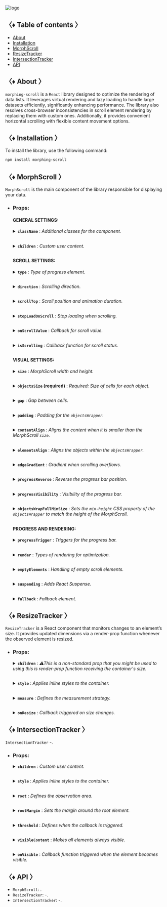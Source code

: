 ![logo](https://drive.google.com/uc?export=view&id=1mpb5TAElX3Xla4sGFISp4bQMu0zuNJaa "logo")

## 〈♦ Table of contents 〉

- [About](#-about-)
- [Installation](#-installation-)
- [MorphScroll](#-morphscroll-)
- [ResizeTracker](#-resizetracker-)
- [IntersectionTracker](#-intersectiontracker-)
- [API](#-api-)

## 〈♦ About 〉

`morphing-scroll` is a `React` library designed to optimize the rendering of data lists. It leverages virtual rendering and lazy loading to handle large datasets efficiently, significantly enhancing performance. The library also resolves cross-browser inconsistencies in scroll element rendering by replacing them with custom ones. Additionally, it provides convenient horizontal scrolling with flexible content movement options.

## 〈♦ Installation 〉

To install the library, use the following command:

```bash
npm install morphing-scroll
```

## 〈♦ MorphScroll 〉

`MorphScroll` is the main component of the library responsible for displaying your data.

- ### Props:

  #### GENERAL SETTINGS:

  <details>
    <summary><strong><code>className</code></strong> : <em>Additional classes for the component.</em></summary><br />
    <ul>
      <strong>Type:</strong> string<br />
      <br />
      <strong>Description:</strong> <em><br />
      This parameter allows you to apply custom CSS classes to the <code>MorphScroll</code> component, enabling further customization and styling to fit your design needs.</em><br />
      <br />
      <strong>Example:</strong>

      ```tsx
      <MorphScroll
        className="your-class"
        // another props
      >
        {children}
      </MorphScroll>
      ```

    </ul>
  </details>

  ##

  <details>
    <summary><strong><code>children</code></strong> : <em>Custom user content.</em></summary><br />
    <ul>
      <strong>Type:</strong> React.ReactNode<br />
      <br />
      <strong>Description:</strong> <em><br />
      This is where you can pass your list elements.<br />
      Make sure to provide unique keys for each list item, as per React's rules. The <code>MorphScroll</code> component ensures that the cells it generates will use the same keys as your list items, allowing it to render the correct cells for the current list.<br />
      Additionally, <code>MorphScroll</code> handles a passed <code>null</code> value the same way as <code>undefined</code>, rendering nothing in both cases.</em><br />
      <br />
      <strong>Example:</strong>

      ```tsx
      <MorphScroll
        // props
      >
        {children}
      </MorphScroll>
      ```

    </ul>
  </details>

  ##

  #### SCROLL SETTINGS:

  <details>
    <summary><strong><code>type</code></strong> : <em>Type of progress element.</em></summary><br />
    <ul>
      <strong>Type:</strong> "scroll" | "slider"<br />
      <br />
      <strong>Default:</strong> "scroll"<br />
      <br />
      <strong>Description:</strong> <em><br />
      This parameter defines how the provided <code>progressElement</code> behaves within <code>progressTrigger</code> and how you interact with it.<br />
      With the default <code>type="scroll"</code>, it functions as a typical scrollbar. However, with <code>type="slider"</code>, it displays distinct elements indicating the number of full scroll steps within the list.<br />
      For More details, refer to <code>progressTrigger/progressElement</code>.</em><br />
      <br />
      <strong>Example:</strong>

      ```tsx
      <MorphScroll
        type="slider"
        // another props
      >
        {children}
      </MorphScroll>
      ```

    </ul>
  </details>

  ##

  <details>
    <summary><strong><code>direction</code></strong> : <em>Scrolling direction.</em></summary><br />
    <ul>
      <strong>Type:</strong> "x" | "y"<br />
      <br />
      <strong>Default:</strong> "y"<br />
      <br />
      <strong>Description:</strong> <em><br />
      This parameter changes the scroll or slider type direction based on the provided value.<br />
      You can set it to horizontal or vertical to customize the component according to your needs.</em><br />
      <br />
      <strong>Example:</strong>

      ```tsx
      <MorphScroll
        direction="x"
        // another props
      >
        {children}
      </MorphScroll>
      ```

    </ul>
  </details>

  ##

  <details>
    <summary><strong><code>scrollTop</code></strong> : <em>Scroll position and animation duration.</em></summary><br />
    <ul>
      <strong>Type:</strong> {<br />
          value: number | "end";<br />
          duration?: number;<br />
          updater?: boolean;<br />
      }<br />
      <br />
      <strong>Default:</strong> { value: 0; duration: 200; updater: false }<br />
      <br />
      <strong>Description:</strong> <em><br />
      This parameter allows you to set custom scroll values.<br />
      <br />
      The <code>value</code> property accepts numerical pixel values.<br />
      The <code>"end"</code> option scrolls to the bottom of the list upon loading, which is useful for scenarios like chat message lists. When new elements are appended to the list, the scroll position will update automatically. However, to prevent unwanted scrolling when adding elements to the beginning of the list, this property will not trigger.<br />
      <br />
      The <code>duration</code> property determines the animation speed for scrolling in ms.</em><br />
      <br />
      The <code>updater</code> property is a helper for the <code>value</code> property. When setting the same scroll value repeatedly (e.g., clicking a button to scroll to the top), React does not register the update. To force an update, toggle updater within setState, e.g.,<br />
      <code>setScroll((prev) => ({ ...prev, value: 0, updater: !prev.updater }))</code></em><br />
      <br />
      <strong>Example:</strong>

      ```tsx
      <MorphScroll
        scrollTop={{ value: 100; duration: 100 }}
        // another props
      >
        {children}
      </MorphScroll>
      ```

    </ul>
  </details>

  ##

  <details>
    <summary><strong><code>stopLoadOnScroll</code></strong> : <em>Stop loading when scrolling.</em></summary><br />
    <ul>
      <strong>Type:</strong> boolean<br />
      <br />
      <strong>Default:</strong> false<br />
      <br />
      <strong>Description:</strong> <em><br />
      This parameter helps optimize list performance during scrolling. When set to <code>true</code>, new items will not load while the list is being scrolled and will only load after scrolling stops. This can be particularly useful for lists with a large number of items.</em><br />
      <br />
      <strong>Example:</strong>

      ```tsx
      <MorphScroll
        stopLoadOnScroll
        // another props
      >
        {children}
      </MorphScroll>
      ```

    </ul>
  </details>

  ##

  <details>
    <summary><strong><code>onScrollValue</code></strong> : <em>Callback for scroll value.</em></summary><br />
    <ul>
      <strong>Type:</strong> (scroll: number) => void<br />
      <br />
      <strong>Description:</strong> <em><br />
      This parameter accepts a callback function that is triggered on every scroll event. The callback receives the current scroll position as a number. The return value of the callback can be used to determine custom behavior based on the scroll value.</em><br />
      <br />
      <strong>Example:</strong>

      ```tsx
      <MorphScroll
        onScrollValue={
          (scroll) => {
            console.log("Scroll position:", scroll);
            return scroll > 100;
          },
        }
        // another props
      >
        {children}
      </MorphScroll>
      ```

    </ul>
  </details>
    
  ##

  <details>
    <summary><strong><code>isScrolling</code></strong> : <em>Callback function for scroll status.</em></summary><br />
    <ul>
      <strong>Type:</strong> (motion: boolean) => void<br />
      <br />
      <strong>Description:</strong> <em><br />
      This parameter accepts a callback function that is triggered whenever the scroll status changes. The callback receives a boolean value, where <code>true</code> indicates that scrolling is in progress, and <code>false</code> indicates that scrolling has stopped. This can be useful for triggering additional actions, such as pausing animations or loading indicators based on the scroll state.</em><br />
      <br />
      <strong>Example:</strong>

      ```tsx
      <MorphScroll
        isScrolling={(motion) => {
          console.log(motion ? "Scrolling..." : "Scroll stopped.");
        }}
        // another props
      >
        {children}
      </MorphScroll>
      ```

    </ul>
  </details>

  ##

  #### VISUAL SETTINGS:

  <details>
    <summary><strong><code>size</code></strong> : <em>MorphScroll width and height.</em></summary><br />
    <ul>
      <strong>Type:</strong> number[]<br />
      <br />
      <strong>Description:</strong> <em><br />
      This parameter sets the width and height of the <code>MorphScroll</code> component as an array of two numbers. These values help define the visual container for the scrollable area.<br />
      ⚠ <strong>Note:</strong> The values are specified following the <code>width/height</code> rule in pixels, regardless of the <code>direction</code>.<br />
      <br />
      If this parameter is not specified, <code>MorphScroll</code> will use the <code>ResizeTracker</code> component to measure the width and height of the area where <code>MorphScroll</code> is added. The dimensions will automatically adjust when the container changes.<br />
      ⚠ <strong>Note:</strong> See the <code>ResizeTracker</code> section for more details.</em><br />
      <br />
      <strong>Example:</strong>

      ```tsx
      <MorphScroll
        size={[100, 400]}
        // another props
      >
        {children}
      </MorphScroll>
      ```

    </ul>
  </details>

  ##

  <details>
    <summary><strong><code>objectsSize</code> (required)</strong> : <em>Required: Size of cells for each object.</em></summary><br />
    <ul>
      <strong>Type:</strong> (number | "none" | "firstChild")[]<br />
      <br />
      <strong>Description:</strong> <em><br />
      This parameter is the only required one. It defines the size of cells for each of your objects. <code>ObjectsSize</code> use an array of values.<br />
      ⚠ <strong>Note:</strong> The values are specified following the <code>width/height</code> rule, regardless of the <code>direction</code>.<br />
      <br />
      If you pass <code>"none"</code>, cells will still be created, but <code>MorphScroll</code> will not calculate their sizes-they will simply wrap your objects. In this case, for example, you won’t be able to use the <code>infiniteScroll</code> feature, as it requires specific cell sizes for absolute positioning.. However, this is not a drawback if you are building something like a chat or a news feed, where the content can have varying heights, and it’s better to load new content as the user approaches the end of the existing list.<br />
      <br />
      If you specify the value <code>"firstChild"</code>, a <code>ResizeTracker</code> wrapper will be created for the first child of your list. This wrapper will calculate the size of the first child, and these dimensions will be applied to all cells in the list.</em><br />
      <br />
      <strong>Example:</strong>

      ```tsx
      <MorphScroll
        objectsSize={[40, 40]}
        // objectsSize={["none", "none"]}
        // objectsSize={["firstChild", "firstChild"]}
        // another props
      >
        {children}
      </MorphScroll>
      ```

    </ul>
  </details>

  ##

  <details>
    <summary><strong><code>gap</code></strong> : <em>Gap between cells.</em></summary><br />
    <ul>
      <strong>Type:</strong> number[] | number<br />
      <br />
      <strong>Description:</strong> <em><br />
      This parameter allows you to set spacing between list items both horizontally and vertically. You can provide a single value, which will apply to both directions, or an array of two numbers to define separate spacing values.<br />
      ⚠ <strong>Note:</strong> The values are specified following the <code>horizontal/vertical</code> rule in pixels, regardless of the <code>direction</code>.</em><br />
      <br />
      <strong>Example:</strong>

      ```tsx
      <MorphScroll
        gap={10}
        // gap={[10, 10]}
        // another props
      >
        {children}
      </MorphScroll>
      ```

    </ul>
  </details>

  ##

  <details>
    <summary><strong><code>padding</code></strong> : <em>Padding for the <code>objectsWrapper</code>.</em></summary><br />
    <ul>
      <strong>Type:</strong> number[] | number<br />
      <br />
      <strong>Description:</strong> <em><br />
      This parameter defines the spacing between the list items and their wrapper, effectively increasing the width or height of the scrollable area. You can provide a single number, which will apply to all sides, or an array of two or four numbers to specify spacing for specific directions.<br />
      <br />
      ⚠ <strong>Note:</strong> This parameter accepts either a single number or an array of numbers.<br />
      If a two-number array is provided, the values follow the <code>horizontal/vertical</code> rule.<br />
      If a four-number array is provided, the values follow the <code>top/right/bottom/left</code> rule.<br />
      All values are in pixels and apply regardless of the <code>direction</code>.<br />
      <br />
      ⚠ <strong>Note:</strong> This is not a CSS property, even though its name might suggest otherwise. It specifically refers to modifying the width and height of the scrollable wrapper, affecting the dimensions of the scrollable area.</em><br />
      <br />
      <strong>Example:</strong>

      ```tsx
      <MorphScroll
        padding={10}
        // padding={[10, 10]}
        // padding={[10, 10, 10, 10]}
        // another props
      >
        {children}
      </MorphScroll>
      ```

    </ul>
  </details>

  ##

  <details>
    <summary><strong><code>contentAlign</code></strong> : <em>Aligns the content when it is smaller than the MorphScroll <code>size</code>.</em></summary><br />
    <ul>
      <strong>Type:</strong> [<br />
          "start" | "center" | "end",<br />
          "start" | "center" | "end"<br />
      ]<br />
      <strong>Description:</strong> <em><br />
      This parameter aligns the `objectsWrapper`, which contains all the provided elements, relative to the scroll or the `size`.<br />
      <br />
      ⚠ <strong>Note:</strong>
      <ul>
        <li>Only takes effect when `objectsWrapper` is smaller than the scroll container.
        </li>
        <li>The values are specified following the horizontal/vertical rule, regardless of the direction.
        </li>
      </ul></em><br />
      <br />
      <strong>Example:</strong>

      ```tsx
      <MorphScroll
        contentAlign={["center", "center"]}
        // another props
      >
        {children}
      </MorphScroll>
      ```

    </ul>
  </details>

  ##

  <details>
    <summary><strong><code>elementsAlign</code></strong> : <em>Aligns the objects within the <code>objectsWrapper</code>.</em></summary><br />
    <ul>
      <strong>Type:</strong> "start" | "center" | "end"<br />
      <br />
      <strong>Description:</strong> <em><br />
      This parameter aligns the provided custom objects within the `objectsWrapper`.</em><br />
      <br />
      <strong>Example:</strong>

      ```tsx
      <MorphScroll
        elementsAlign="center"
        // another props
      >
        {children}
      </MorphScroll>
      ```

    </ul>
  </details>

  ##

  <details>
    <summary><strong><code>edgeGradient</code></strong> : <em>Gradient when scrolling overflows.</em></summary><br />
    <ul>
      <strong>Type:</strong> boolean | { color?: string; size?: number }<br />
      <br />
      <strong>Default:</strong> When using true or color, the default size will be 40<br />
      <br />
      <strong>Description:</strong> <em><br />
      This parameter creates two edge elements responsible for darkening the edges of the scroll when it overflows.<br />
      <br />
      The color property accepts any valid color format. If specified, the library will generate a gradient transitioning from the custom color to transparent. If omitted, the edge elements will have no color, allowing for custom styling via CSS classes.<br />
      <br />
      The size property, measured in pixels, adjusts the dimensions of the edge elements.</em><br />
      <br />
      <strong>Example:</strong>

      ```tsx
      <MorphScroll
        edgeGradient={{ color: "rgba(0, 0, 0, 0.5)" }}
        // edgeGradient={{ color: "rgba(0, 0, 0, 0.5)", size: 20 }}
        // edgeGradient
        // another props
      >
        {children}
      </MorphScroll>
      ```

    </ul>
  </details>

  ##

  <details>
    <summary><strong><code>progressReverse</code></strong> : <em>Reverse the progress bar position.</em></summary><br />
    <ul>
      <strong>Type:</strong> boolean<br />
      <br />
      <strong>Default:</strong> false<br />
      <br />
      <strong>Description:</strong> <em><br />
      This parameter changes the position of the progress bar based on the direction property.<br />
      <br />
      If direction="x", the progress bar will be positioned on the left by default or on the right when progressReverse is active.<br />
      <br />
      If direction="y", the progress bar will be positioned at the top by default or at the bottom when progressReverse is active.</em><br />
      <br />
      <strong>Example:</strong>

      ```tsx
      <MorphScroll
        progressReverse
        // another props
      >
        {children}
      </MorphScroll>
      ```

    </ul>
  </details>

  ##

  <details>
    <summary><strong><code>progressVisibility</code></strong> : <em>Visibility of the progress bar.</em></summary><br />
    <ul>
      <strong>Type:</strong> "visible" | "hover" | "hidden"<br />
      <br />
      <strong>Default:</strong> "visible"<br />
      <br />
      <strong>Description:</strong> <em><br />
      This parameter controls the visibility of the progress bar regardless of the <code>type</code> value.</em><br />
      <br />
      <strong>Example:</strong>

      ```tsx
      <MorphScroll
        progressVisibility="hover"
        // another props
      >
        {children}
      </MorphScroll>
      ```

    </ul>
  </details>

  ##

  <details>
    <summary><strong><code>objectsWrapFullMinSize</code></strong> : <em>Sets the <code>min-height</code> CSS property of the <code>objectsWrapper</code> to match the height of the MorphScroll.</em></summary><br />
    <ul>
      <strong>Type:</strong> boolean<br /><br />
      <strong>Default:</strong> false<br /><br />
      <strong>Description:</strong> <em><br />
      -</em><br />
      <br />
      <strong>Example:</strong>

      ```tsx
      <MorphScroll
        objectsWrapFullMinSize
        // another props
      >
        {children}
      </MorphScroll>
      ```

    </ul>
  </details>

  ##

  #### PROGRESS AND RENDERING:

  <details>
    <summary><strong><code>progressTrigger</code></strong> : <em>Triggers for the progress bar.</em></summary><br />
    <ul>
      <strong>Type:</strong> {<br />
        wheel?: boolean;<br />
        content?: boolean;<br />
        progressElement?: boolean | React.ReactNode;<br />
        arrows?: boolean | { size?: number; element?: React.ReactNode };<br />
      }<br />
      <br />
      <strong>Default:</strong> { wheel: true }<br />
      <br />
      <strong>Description:</strong> <em><br />
      This is one of the most important parameters, allowing you to define how users interact with the progress bar and customize its appearance.<br />
      <br />
      The <code>wheel</code> property determines whether the progress bar responds to mouse wheel scrolling.<br />
      The <code>content</code> property enables interaction by clicking and dragging anywhere within the scrollable content to move it.<br />
      The <code>progressElement</code> property defines whether the progress bar is controlled by a custom element. If your custom scroll element is not ready yet, you can simply pass <code>true</code>, which will display the browser's default scrollbar when <code>type="scroll"</code> is used. Alternatively, if <code>type="slider"</code> is set, a <code>sliderBar</code> element will be created, containing multiple <code>sliderElem</code> elements representing progress. Depending on the position, one of these elements will always have the <code>active</code> class.<br />
      </em><br />
      <br />
      <strong>Example:</strong>

      ```tsx
      <MorphScroll
        progressTrigger={{
          wheel: true,
          progressElement: <div className="your-scroll-thumb" />,
        }}
        // another props
      >
        {children}
      </MorphScroll>
      ```

    </ul>
  </details>

  ##

  <details>
    <summary><strong><code>render</code></strong> : <em>Types of rendering for optimization.</em></summary><br />
    <ul>
      <strong>Type:</strong><br />
        | { type: "default" }<br />
        | { type: "lazy"; rootMargin?: number | number[]; onVisible?: (key: string) => void }<br />
        | { type: "virtual"; rootMargin?: number | number[] }<br />
      <br />
      <strong>Default:</strong> { type: "default" }<br />
      <br />
      <strong>Description:</strong> <em><br />
      This parameter defines the rendering type for optimization.<br />
      The <code>type</code> property can be set to <code>default</code>, <code>lazy</code> or <code>virtual</code>.<br />
      <br />
      With <code>default</code>, no optimizations are applied.<br />
      <br />
      With <code>lazy</code>, containers are created but do not load content until they enter the viewport. The <code>rootMargin</code> property controls the threshold for loading, and the <code>onVisible</code> callback function can be used to trigger actions when a container becomes visible for each scrollable object and provides the key of the first element in the container.<br />
      ⚠ <strong>Note:</strong> The <code>onVisible</code> property is the same as in <code>IntersectionTracker/onVisible</code>.<br />
      <br />
      With <code>virtual</code>, a container is created for each scrollable object, and its absolute positioning is calculated based on <code>scrollTop</code> and scroll area dimensions. Rendering is dynamically adjusted according to the scroll position. The <code>rootMargin</code> property can also be used to extend the rendering area.<br />
      <br />
      ⚠ <strong>Note:</strong> The <code>rootMargin</code> property accepts either a single number or an array of numbers.<br />
      If a two-number array is provided, the values follow the <code>horizontal/vertical</code> rule.<br />
      If a four-number array is provided, the values follow the <code>top/right/bottom/left</code> rule.<br />
      All values are in pixels and apply regardless of the <code>direction</code>.<br /></em><br />
      <br />
      <strong>Example:</strong>

      ```tsx
      <MorphScroll
        render={{ type: "virtual" }}
        // render={{
        //   type: "lazy",
        //   rootMargin: [0, 100],
        //   onVisible: () => console.log("visible"))
        // }}
        // another props
      >
        {children}
      </MorphScroll>
      ```

    </ul>
  </details>

  ##

  <details>
    <summary><strong><code>emptyElements</code></strong> : <em>Handling of empty scroll elements.</em></summary><br />
    <ul>
      <strong>Type:</strong><br />
        | {
            mode: "clear";
            clickTrigger?: { selector: string; delay?: number };
          }<br />
        | {
            mode: "fallback";
            element?: React.ReactNode;
            clickTrigger?: { selector: string; delay?: number };
          }<br /><br />
      <strong>Description:</strong> <em><br />
      If certain components might return nothing during rendering, this parameter helps manage them. The check and subsequent replacement with a fallback element or removal occur after the scroll elements are rendered. Due to this, when dynamically displaying elements in different <code>render</code> modes, you may notice slight position shifts during fast scrolling, as empty elements are removed, causing subsequent elements to reposition.<br />
      <br />
      <code>mode: "clear"</code> – automatically removes empty elements, eliminating unnecessary gaps in the scroll list.<br />
      <br />
      <code>clickTrigger</code> – if elements are removed via a click action, this property ensures cleanup is triggered accordingly. It accepts an object with a <code>selector</code> (such as a delete button’s class) and an optional <code>delay</code> (a delay in milliseconds to accommodate animations or complex removals).<br />
      <br />
      <code>mode: "fallback"</code> – replaces empty elements with a specified fallback component. By default, it uses the <code>fallback</code> props value, but you can also pass a separate placeholder element via the <code>element</code> property.<br />
      <br />
      ⚠ <strong>Note:</strong> For clarification, the cleanup will occur on the initial render, when the number of passed elements changes, on scroll, and on click if you use <code>clickTrigger</code>.</em><br />
      <br />
      <strong>Example:</strong>

      ```tsx
      <MorphScroll
        emptyElements={{
          mode: "clear",
          clickTrigger: { selector: ".close-button" },
        }}
        // emptyElements={{
        //   mode: "fallback",
        //   clickTrigger: {
        //     selector: ".close-button",
        //     delay: 100,
        //   },
        // }}
        // another props
      >
        {children}
      </MorphScroll>
      ```

    </ul>
  </details>

  ##

  <details>
    <summary><strong><code>suspending</code></strong> : <em>Adds React Suspense.</em></summary><br />
    <ul>
      <strong>Type:</strong> boolean<br />
      <br />
      <strong>Default:</strong> false<br />
      <br />
      <strong>Description:</strong> <em><br />
      This parameter adds React Suspense to the MorphScroll component for asynchronous rendering.</em><br />
      <br />
      <strong>Example:</strong>

  ```tsx
  <MorphScroll
    suspending
    // another props
  >
    {children}
  </MorphScroll>
  ```

    </ul>
  </details>

  ##

  <details>
    <summary><strong><code>fallback</code></strong> : <em>Fallback element.</em></summary><br />
    <ul>
      <strong>Type:</strong> React.ReactNode<br />
      <br />
      <strong>Description:</strong> <em><br />
      This parameter sets the fallback element for custom element. It will be used for <code>emptyElements</code> in <code>mode: "fallback"</code> or when <code>suspending</code> is enabled.</em><br />
      <br />
      <strong>Example:</strong>

  ```tsx
  <MorphScroll
    fallback={<div>Loading...</div>}
    // another props
  >
    {children}
  </MorphScroll>
  ```

    </ul>
  </details>

## 〈♦ ResizeTracker 〉

`ResizeTracker` is a React component that monitors changes to an element’s size. It provides updated dimensions via a render-prop function whenever the observed element is resized.

- ### Props:

  <details>
    <summary><strong><code>children</code></strong> : <em>⚠This is a non-standard prop that you might be used to using this is render-prop function receiving the container's size.</em></summary><br />
    <ul>
      <strong>Type:</strong> (rect: DOMRectReadOnly) => React.ReactNode<br />
      <br />
      <strong>Description:</strong> <em><br />
      Instead of a standard <code>children</code> prop, this component uses a <strong>render-prop function</strong> to pass size updates to its children. You can use it similarly to a regular <code>children</code> prop inside the component.<br />
      <br />
      The function receives an object of type <code>DOMRectReadOnly</code> with the following properties:
      <ul>
        <li><code>x</code> - The X-coordinate of the top-left corner of the element.</li>
        <li><code>y</code> - The Y-coordinate of the top-left corner of the element.</li>
        <li><code>width</code> - The width of the observed element’s content box.</li>
        <li><code>height</code> - The height of the observed element’s content box.</li>
        <li><code>top</code> - The distance from the top of the element to its parent's top. Equal to <code>y</code>.</li>
        <li><code>left</code> - The distance from the left of the element to its parent's left. Equal to <code>x</code>.</li>
        <li><code>right</code> - The distance from the left of the parent to the right edge of the element (<code>left</code> + <code>width</code>).</li>
        <li><code>bottom</code> - The distance from the top of the parent to the bottom edge of the element (<code>top</code> + <code>height</code>).</li>
      </ul></em><br />
      <br />
      <strong>Example:</strong>

  ```tsx
  <ResizeTracker
  // another props
  >
    {(rect) => (
      <p>
        Width: {rect.width}, Height: {rect.height}
      </p>
    )}
  </ResizeTracker>
  ```

    </ul>

  </details>

  ##

  <details>
    <summary><strong><code>style</code></strong> : <em>Applies inline styles to the container.</em></summary><br />
    <ul>
      <strong>Type:</strong> React.CSSProperties<br />
      <br />
      <strong>Example:</strong>

  ```tsx
  <ResizeTracker style={{ backgroundColor: "blue" }}>
    {(rect) => (
      // content
    )}
  </ResizeTracker>
  ```

    </ul>

  </details>

  ##

  <details>
    <summary><strong><code>measure</code></strong> : <em>Defines the measurement strategy.</em></summary><br />
    <ul>
      <strong>Type:</strong> "inner" | "outer" | "all"<br />
      <br />
      <strong>Default:</strong> "inner"<br />
      <br />
      <strong>Description:</strong><br />
      <em>This prop determines what is being measured by automatically applying inline styles that affect width and height.<br />
      <br />
      - The default value <code>"inner"</code> sets <code>width: "max-content"</code> and <code>height: "max-content"</code>, measuring the size of child elements.<br />
      - The <code>"outer"</code> value measures the parent element by setting <code>minWidth: "100%"</code> and <code>minHeight: "100%"</code>.<br />
      - The <code>"all"</code> value combines the styles of both <code>"inner"</code> and <code>"outer"</code>, allowing measurement of both the parent and child elements.<br />
      <br />
      ⚠<strong>Note:</strong> Be cautious when overriding styles via the <code>style</code> prop, as it may interfere with the styles applied by <code>measure</code>, leading to unexpected behavior.</em><br />
      <br />
      <strong>Example:</strong>

  ```tsx
  <ResizeTracker measure="all">
    {(rect) => (
      // content
    )}
  </ResizeTracker>
  ```

    </ul>

  </details>

  ##

  <details>
    <summary><strong><code>onResize</code></strong> : <em>Callback triggered on size changes.</em></summary><br />
    <ul>
      <strong>Type:</strong> (rect: Partial<DOMRectReadOnly>) => void<br />
      <br />
      <strong>Description:</strong><br />
      <em>A callback function that is triggered whenever the observed element's dimensions change.<br />
      The function receives an object containing the updated size properties.</em><br />
      <br />
      <strong>Example:</strong>

  ```tsx
  <ResizeTracker
    onResize={(rect) => {
      console.log("New size:", rect);
    }}
  >
    {(rect) => (
      // content
    )}
  </ResizeTracker>
  ```

    </ul>

  </details>

## 〈♦ IntersectionTracker 〉

`IntersectionTracker` -.

- ### Props:

  <details>
    <summary><strong><code>children</code></strong> : <em>Custom user content.</em></summary><br />
    <ul>
      <strong>Type:</strong> React.ReactNode<br />
      <br />
      <strong>Example:</strong>

  ```tsx
  <IntersectionTracker>{children}</IntersectionTracker>
  ```

    </ul>

  </details>

  ##

  <details>
    <summary><strong><code>style</code></strong> : <em>Applies inline styles to the container.</em></summary><br />
    <ul>
      <strong>Type:</strong> React.CSSProperties<br />
      <br />
      <strong>Example:</strong>

  ```tsx
  <IntersectionTracker style={{ backgroundColor: "blue" }}>
    {children}
  </IntersectionTracker>
  ```

    </ul>

  </details>

  ##

  <details>
    <summary><strong><code>root</code></strong> : <em>Defines the observation area.</em></summary><br />
    <ul>
      <strong>Type:</strong> Element | null<br />
      <br />
      <strong>Default:</strong> null (viewport)<br />
      <br />
      <strong>Description:</strong> <em><br />
      Specifies the element that serves as the bounding box for the intersection observation. 
      If provided, it must be an ancestor of the observed element.<br />
      <br />
      If set to <code>null</code> (default), the viewport is used as the observation area.</em><br />
      <br />
      <strong>Example:</strong>

  ```tsx
  <IntersectionTracker root={document.getElementById("root")}>
    {children}
  </IntersectionTracker>
  ```

    </ul>

  </details>

  ##

  <details>
    <summary><strong><code>rootMargin</code></strong> : <em>Sets the margin around the root element.</em></summary><br />
    <ul>
      <strong>Type:</strong> number | number[]<br />
      <br />
      <strong>Description:</strong> <em><br />
      Defines an offset around the root element, expanding or shrinking the observed area.<br />
      <br />
      Accepts a single number or an array for fine-tuned control:<br />
      <ul>
        <li>A <strong>single number</strong> sets the same margin on all sides.</li>
        <li>A <strong>two-value array</strong> <code>[topBottom, leftRight]</code> applies margins vertically and horizontally.</li>
        <li>A <strong>four-value array</strong> <code>[top, right, bottom, left]</code> allows full control over each side.</li>
      </ul>
      <br />
      Margins are converted to <code>px</code> values internally.</em><br />
      <br />
      <strong>Example:</strong>

  ```tsx
  <IntersectionTracker
    rootMargin={10}
    // rootMargin={[10, 20]}
    // rootMargin={[10, 20, 10, 20]}
  >
    {children}
  </IntersectionTracker>
  ```

    </ul>

  </details>

  ##

  <details>
    <summary><strong><code>threshold</code></strong> : <em>Defines when the callback is triggered.</em></summary><br />
    <ul>
      <strong>Type:</strong> number | number[]<br />
      <br />
      <strong>Description:</strong> <em><br />
      .Specifies at what percentage of the observed element’s visibility the callback should be executed.<br />
      <br />
      <ul>
        <li>A <strong>single number</strong> (e.g., <code>0.5</code>) triggers when that fraction of the element is visible.</li>
        <li>A <strong>array of numbers</strong> (e.g., <code>[0, 0.5, 1]</code>) triggers the callback multiple times at different visibility levels.</li>
      </ul>
      <br />
      A value of <code>0</code> means the callback fires when any part of the element appears, while <code>1</code> means the element must be fully visible.</em><br />
      <br />
      <strong>Example:</strong>

  ```tsx
  <IntersectionTracker
    threshold={0.5}
    // threshold={[0, 0.5, 1]}
  >
    {children}
  </IntersectionTracker>
  ```

    </ul>

  </details>

  ##

  <details>
    <summary><strong><code>visibleContent</code></strong> : <em>Makes all elements always visible.</em></summary><br />
    <ul>
      <strong>Type:</strong> boolean<br />
      <br />
      <strong>Default:</strong> false<br />
      <br />
      <strong>Description:</strong> <em><br />
      If set to `true`, the tracked elements will always be visible, regardless of their actual intersection status.
      <br />
      This can be useful for testing purposes or when using the <code>onVisible</code> callback, ensuring it continues to trigger whenever the element enters the viewport.</em><br />
      <br />
      <strong>Example:</strong>

  ```tsx
  <IntersectionTracker visibleContent>{children}</IntersectionTracker>
  ```

    </ul>

  </details>

  ##

  <details>
    <summary><strong><code>onVisible</code></strong> : <em>Callback function triggered when the element becomes visible.</em></summary><br />
    <ul>
      <strong>Type:</strong> (key: string) => void<br />
      <br />
      <strong>Description:</strong> <em><br />
      A callback function that is invoked when the observed element enters the viewport or the defined observation area.<br />
      <br />
      The callback receives the <code>key</code> of the first child element as a parameter.<br />
      This can be useful for lazy loading, analytics tracking, animations, or any other action that needs to be triggered when an element becomes visible.<br />
      <br />
      ⚠ <strong>Note:</strong> Instead of checking if <code>key</code> equals the element’s key name, use <code>includes</code> for verification. React may modify key names by prefixing them with special characters like <code>.$</code>, making direct equality checks unreliable and more expensive 💵.</em><br />
      <br />
      <strong>Example:</strong>

  ```tsx
  <IntersectionTracker
    onVisible={(key) => {
      if (key.includes("elementId")) {
        // do something
      }
    }}
  >
    {children}
  </IntersectionTracker>
  ```

    </ul>

  </details>

## 〈♦ API 〉

- `MorphScroll`: .
- `ResizeTracker`: -.
- `IntersectionTracker`: -.
